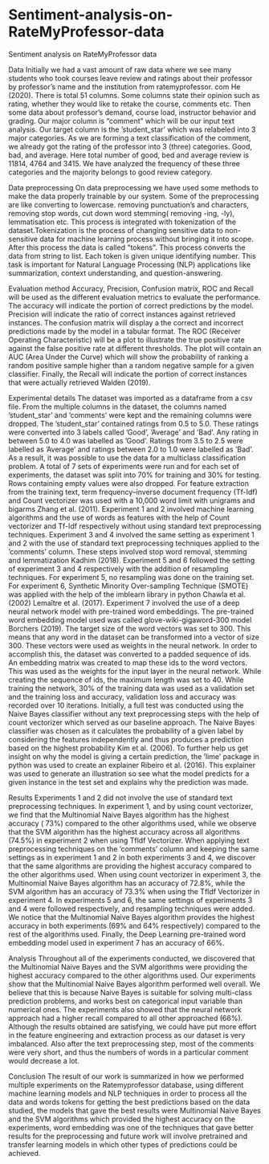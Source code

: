 # Sentiment-analysis-on-RateMyProfessor-data
Sentiment analysis on RateMyProfessor data 

Data
Initially we had a vast amount of raw data where we see many students who took courses leave review and ratings about their professor by professor’s name and the institution from ratemyprofessor.
com He (2020). There is total 51 columns. Some columns state their opinion such as rating, whether they would like to retake the course, comments etc. Then some data about professor’s demand,
course load, instructor behavior and grading. Our major column is “comment” which will be our input text analysis. Our target column is the ’student_star’ which was relabeled into 3 major
categories. As we are forming a text classification of the comment, we already got the rating of the professor into 3 (three) categories. Good, bad, and average. Here total
number of good, bed and average review is 11814, 4764 and 3415. We have analyzed the frequency of these three categories and the majority belongs to good review category.

Data preprocessing
On data preprocessing we have used some methods to make the data properly trainable by our system. Some of the preprocessing are like converting to lowercase. removing punctuation’s and
characters, removing stop words, cut down word stemming( removing -ing, -ly), lemmatisation etc. This process is integrated with tokenization of the dataset.Tokenization is the process of changing sensitive
data to non-sensitive data for machine learning process without bringing it into scope. After this process the data is called "tokens". This process converts the data from string to list. Each
token is given unique identifying number. This task is important for Natural Language Processing (NLP) applications like summarization, context understanding, and question-answering.

Evaluation method
Accuracy, Precision, Confusion matrix, ROC and Recall will be used as the different evaluation metrics to evaluate the performance. The accuracy will indicate the portion of correct predictions by the
model. Precision will indicate the ratio of correct instances against retrieved instances. The confusion matrix will display a the correct and incorrect predictions made by the model in a tabular format.
The ROC (Receiver Operating Characteristic) will be a plot to illustrate the true positive rate against the false positive rate at different thresholds. The plot will contain an AUC (Area Under the Curve)
which will show the probability of ranking a random positive sample higher than a random negative sample for a given classifier. Finally, the Recall will indicate the portion of correct instances that
were actually retrieved Walden (2019).

Experimental details
The dataset was imported as a dataframe from a csv file. From the multiple columns in the dataset, the columns named ’student_star’ and ’comments’ were kept and the remaining columns were dropped.
The ’student_star’ contained ratings from 0.5 to 5.0. These ratings were converted into 3 labels called ’Good’, ’Average’ and ’Bad’. Any rating in between 5.0 to 4.0 was labelled as ’Good’. Ratings
from 3.5 to 2.5 were labelled as ’Average’ and ratings between 2.0 to 1.0 were labelled as ’Bad’. As a result, it was possible to use the data for a multiclass classification problem. A total of 7 sets of
experiments were run and for each set of experiments, the dataset was split into 70% for training and 30% for testing. Rows containing empty values were also dropped. For feature extraction from
the training text, term frequency–inverse document frequency (Tf-Idf) and Count vectorizer was used with a 10,000 word limit with unigrams and bigarms Zhang et al. (2011). Experiment 1 and 2
involved machine learning algorithms and the use of words as features with the help of Count vectorizer and Tf-Idf respectively without using standard text preprocessing techniques. Experiment
3 and 4 involved the same setting as experiment 1 and 2 with the use of standard text preprocessing techniques applied to the ’comments’ column. These steps involved stop word removal, stemming
and lemmatization Kadhim (2018). Experiment 5 and 6 followed the setting of experiment 3 and 4 respectively with the addition of resampling techniques. For experiment 5, no resampling was done
on the training set. For experiment 6, Synthetic Minority Over-sampling Technique (SMOTE) was applied with the help of the imblearn library in python Chawla et al. (2002) Lemaître et al. (2017).
Experiment 7 involved the use of a deep neural network model with pre-trained word embeddings. The pre-trained word embedding model used was called glove-wiki-gigaword-300 model Borchers
(2019). The target size of the word vectors was set to 300. This means that any word in the dataset can be transformed into a vector of size 300. These vectors were used as weights in the neural network.
In order to accomplish this, the dataset was converted to a padded sequence of ids. An embedding matrix was created to map these ids to the word vectors. This was used as the weights for the input
layer in the neural network. While creating the sequence of ids, the maximum length was set to 40. While training the network, 30% of the training data was used as a validation set and the training
loss and accuracy, validation loss and accuracy was recorded over 10 iterations. Initially, a full test was conducted using the Naive Bayes classifier without any text preprocessing steps with the help of
count vectorizer which served as our baseline approach. The Naive Bayes classifier was chosen as it calculates the probability of a given label by considering the features independently and thus produces
a prediction based on the highest probability Kim et al. (2006). To further help us get insight on why the model is giving a certain prediction, the ’lime’ package in python was used to create an explainer
Ribeiro et al. (2016). This explainer was used to generate an illustration so see what the model predicts for a given instance in the test set and explains why the prediction was made.

Results
Experiments 1 and 2 did not involve the use of standard text preprocessing techniques. In experiment 1, and by using count vectorizer, we find that the Multinomial Naive Bayes algorithm has
the highest accuracy ( 73%) compared to the other algorithms used, while we observe that the SVM algorithm has the highest accuracy across all algorithms (74.5%) in experiment 2 when using Tfldf
Vectorizer. When applying text preprocessing techniques on the ’comments’ column and keeping the same settings as in experiment 1 and 2 in both experiments 3 and 4, we discover that the same
algorithms are providing the highest accuracy compared to the other algorithms used. When using count vectorizer in experiment 3, the Multinomial Naive Bayes algorithm has an accuracy of 72.8%,
while the SVM algorithm has an accuracy of 73.3% when using the Tfldf Vectorizer in experiment 4. In experiments 5 and 6, the same settings of experiments 3 and 4 were followed respectively, and
resampling techniques were added. We notice that the Multinomial Naive Bayes algorithm provides the highest accuracy in both experiments (69% and 64% respectively) compared to the rest of the algorithms
used. Finally, the Deep Learning pre-trained word embedding model used in experiment 7 has an accuracy of 66%.

Analysis
Throughout all of the experiments conducted, we discovered that the Multinomial Naive Bayes and the SVM algorithms were providing the highest accuracy compared to the other algorithms used.
Our experiments show that the Multinomial Naive Bayes algorithm performed well overall. We believe that this is because Naive Bayes is suitable for solving multi-class prediction problems, and
works best on categorical input variable than numerical ones. The experiments also showed that the neural network approach had a higher recall compared to all other approached (66%).
Although the results obtained are satisfying, we could have put more effort in the feature engineering and extraction process as our dataset is very imbalanced. Also after the text preprocessing step,
most of the comments were very short, and thus the numbers of words in a particular comment would decrease a lot.

Conclusion
The result of our work is summarized in how we performed multiple experiments on the Ratemyprofessor database, using different machine learning models and NLP techniques in order to process
all the data and words tokens for getting the best predictions based on the data studied, the models that gave the best results were Multinomial Naive Bayes and the SVM algorithms which provided
the highest accuracy on the experiments, word embedding was one of the techniques that gave better results for the preprocessing and future work will involve pretrained and transfer learning models in
which other types of predictions could be achieved.

